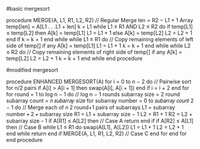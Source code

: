 #basic mergesort

procedure MERGE(A, L1, R1, L2, R2) // Regular Merge
len = R2 − L1 + 1
Array temp[len] = A[L1 . . .L1 + len]
k = L1
while L1 ≤ R1 AND L2 ≤ R2 do
if temp[L1] ≤ temp[L2] then
A[k] = temp[L1]
L1 = L1 + 1
else
A[k] = temp[L2]
L2 = L2 + 1
end if
k = k + 1
end while
while L1 ≤ R1 do // Copy remaining elements of left side of temp[] if any
A[k] = temp[L1]
L1 = L1 + 1
k = k + 1
end while
while L2 ≤ R2 do // Copy remaining elements of right side of temp[] if any
A[k] = temp[L2]
L2 = L2 + 1
k = k + 1
end while
end procedure


#modified mergesort

procedure ENHANCED MERGESORT(A)
 for i = 0 to n − 2 do // Pairwise sort for n/2 pairs
 if A[i] > A[i + 1] then
 swap(A[i], A[i + 1])
 end if
 i = i + 2
 end for
 for round = 1 to log n − 1 do // log n − 1 rounds
 subarray size = 2
round
 subarray count = 𝑛
𝑠𝑢𝑏𝑎𝑟𝑟𝑎𝑦 𝑠𝑖𝑧𝑒
 for subarray number = 0 to 𝑠𝑢𝑏𝑎𝑟𝑟𝑎𝑦 𝑐𝑜𝑢𝑛𝑡
2 − 1 do 
 // Merge each of 𝑛 2
round+1
pairs of subarrays
 L1 = subarray number ∗ 2 ∗ subarray size
 R1 = L1 + subarray size − 1
  L2 = R1 + 1
 R2 = L2 + subarray size – 1
 if A[R1] ≤ A[L2] then // Case A
 return
 end if
 if A[R2] ≤ A[L1] then // Case B
 while L1 ≤ R1 do
 swap(A[L1], A[L2])
 L1 = L1 + 1
 L2 = L2 + 1
 end while
 return
 end if
 MERGE(A, L1, R1, L2, R2) // Case C
 end for
 end for
 end procedure
